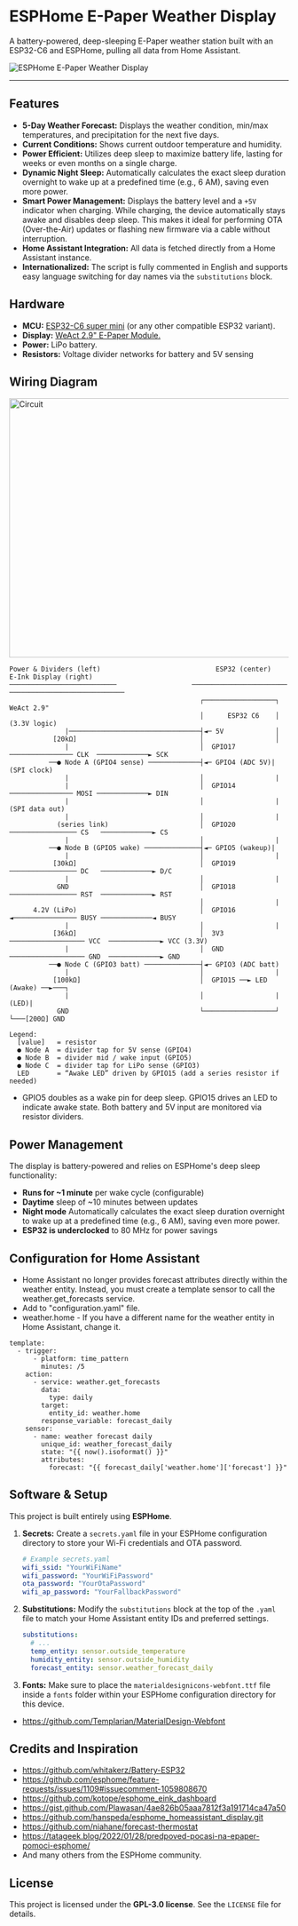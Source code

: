 # ESPHome E-Paper Weather Display

A battery-powered, deep-sleeping E-Paper weather station built with an ESP32-C6 and ESPHome, pulling all data from Home Assistant.

![ESPHome E-Paper Weather Display](https://github.com/user-attachments/assets/a2603f33-81b7-48cd-b367-f3b979f53764)

---

## Features

- **5-Day Weather Forecast:** Displays the weather condition, min/max temperatures, and precipitation for the next five days.
- **Current Conditions:** Shows current outdoor temperature and humidity.
- **Power Efficient:** Utilizes deep sleep to maximize battery life, lasting for weeks or even months on a single charge.
- **Dynamic Night Sleep:** Automatically calculates the exact sleep duration overnight to wake up at a predefined time (e.g., 6 AM), saving even more power.
- **Smart Power Management:** Displays the battery level and a `+5V` indicator when charging. While charging, the device automatically stays awake and disables deep sleep. This makes it ideal for performing OTA (Over-the-Air) updates or flashing new firmware via a cable without interruption.
- **Home Assistant Integration:** All data is fetched directly from a Home Assistant instance.
- **Internationalized:** The script is fully commented in English and supports easy language switching for day names via the `substitutions` block.

## Hardware

- **MCU:** [ESP32-C6 super mini](https://www.espboards.dev/esp32/esp32-c6-super-mini/) (or any other compatible ESP32 variant).
- **Display:** [WeAct 2.9" E-Paper Module.](https://github.com/WeActStudio/WeActStudio.EpaperModule)
- **Power:** LiPo battery.
- **Resistors:** Voltage divider networks for battery and 5V sensing

## Wiring Diagram

<img width="606" height="467" alt="Circuit" src="https://github.com/user-attachments/assets/b839a896-ded3-497c-a90c-44522fdf5bc2" />

```
Power & Dividers (left)                             ESP32 (center)             E-Ink Display (right)
───────────────────────────                   ────────────────────────      ─────────────────────────────
                                                ┌──────────────────┐            WeAct 2.9"
                                                │      ESP32 C6    │            (3.3V logic)
              |─────────────────────────────────┤◄─ 5V             │
           [20kΩ]                               │                  │
              |                                 │  GPIO17 ──────────────── CLK  ─────────────► SCK
          ──● Node A (GPIO4 sense) ─────────────┤◄─ GPIO4 (ADC 5V)|        (SPI clock)
              |                                 │                  |
              |                                 │  GPIO14 ──────────────── MOSI ─────────────► DIN
              |                                 │                  |    (SPI data out)
              |                                 │                  |
            (series link)                       │  GPIO20 ───────────────── CS   ─────────────► CS
              |                                 │                  |
          ──● Node B (GPIO5 wake) ──────────────┤◄─ GPIO5 (wakeup)|
              |                                 │                  |
           [30kΩ]                               │  GPIO19 ───────────────── DC   ─────────────► D/C
              |                                 │                  |
            GND                                 │  GPIO18 ───────────────── RST  ─────────────► RST
                                                │                  |
      4.2V (LiPo)                               │  GPIO16  ◄──────────────── BUSY ─────────────◄ BUSY
              |                                 │                  |
           [36kΩ]                               │  3V3  ─────────────────── VCC  ─────────────► VCC (3.3V)
              |                                 │  GND  ─────────────────── GND  ─────────────► GND
          ──● Node C (GPIO3 batt) ──────────────┤◄─ GPIO3 (ADC batt)
              |                                 │                  |
           [100kΩ]                              │  GPIO15 ──► LED (Awake) ──►───┐
              |                                 │                  |       (LED)|
            GND                                 └──────────────────┘            └───[200Ω] GND

Legend:
  [value]   = resistor
  ● Node A  = divider tap for 5V sense (GPIO4)
  ● Node B  = divider mid / wake input (GPIO5)
  ● Node C  = divider tap for LiPo sense (GPIO3)
  LED       = “Awake LED” driven by GPIO15 (add a series resistor if needed)
```
* GPIO5 doubles as a wake pin for deep sleep. GPIO15 drives an LED to indicate awake state. Both battery and 5V input are monitored via resistor dividers.

## Power Management
The display is battery-powered and relies on ESPHome's deep sleep functionality:

- **Runs for ~1 minute** per wake cycle (configurable)
- **Daytime** sleep of ~10 minutes between updates
- **Night mode** Automatically calculates the exact sleep duration overnight to wake up at a predefined time (e.g., 6 AM), saving even more power.
- **ESP32 is underclocked** to 80 MHz for power savings

## Configuration for Home Assistant
* Home Assistant no longer provides forecast attributes directly within the weather entity. Instead, you must create a template sensor to call the weather.get_forecasts service.
* Add to "configuration.yaml" file.
* weather.home - If you have a different name for the weather entity in Home Assistant, change it.
```yam
template:
  - trigger:
      - platform: time_pattern
        minutes: /5
    action:
      - service: weather.get_forecasts
        data:
          type: daily
        target:
          entity_id: weather.home
        response_variable: forecast_daily
    sensor:
      - name: weather forecast daily
        unique_id: weather_forecast_daily
        state: "{{ now().isoformat() }}"
        attributes:
          forecast: "{{ forecast_daily['weather.home']['forecast'] }}"
```
## Software & Setup

This project is built entirely using **ESPHome**.

1.  **Secrets:** Create a `secrets.yaml` file in your ESPHome configuration directory to store your Wi-Fi credentials and OTA password.
    ```yaml
    # Example secrets.yaml
    wifi_ssid: "YourWiFiName"
    wifi_password: "YourWiFiPassword"
    ota_password: "YourOtaPassword"
    wifi_ap_password: "YourFallbackPassword"
    ```

2.  **Substitutions:** Modify the `substitutions` block at the top of the `.yaml` file to match your Home Assistant entity IDs and preferred settings.
    ```yaml
    substitutions:
      # ...
      temp_entity: sensor.outside_temperature
      humidity_entity: sensor.outside_humidity
      forecast_entity: sensor.weather_forecast_daily
    ```

3.  **Fonts:** Make sure to place the `materialdesignicons-webfont.ttf` file inside a `fonts` folder within your ESPHome configuration directory for this device.
- https://github.com/Templarian/MaterialDesign-Webfont

## Credits and Inspiration

- https://github.com/whitakerz/Battery-ESP32
- https://github.com/esphome/feature-requests/issues/1109#issuecomment-1059808670
- https://github.com/kotope/esphome_eink_dashboard
- https://gist.github.com/Plawasan/4ae826b05aaa7812f3a191714ca47a50
- https://github.com/hanspeda/esphome_homeassistant_display.git
- https://github.com/niahane/forecast-thermostat
- https://tatageek.blog/2022/01/28/predpoved-pocasi-na-epaper-pomoci-esphome/
- And many others from the ESPHome community.



## License

This project is licensed under the **GPL-3.0 license**. See the `LICENSE` file for details.
